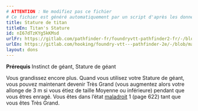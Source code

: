 ```yaml
---
# ATTENTION : Ne modifiez pas ce fichier
# Ce fichier est généré automatiquement par un script d'après les données du module Foundry VTT officiel et de sa traduction
title: Stature de titan
titleEn: Titan's Stature
id: nI67dTzKYg5kKMsd
urlFr: https://gitlab.com/pathfinder-fr/foundryvtt-pathfinder2-fr/-/blob/master/data/feats/nI67dTzKYg5kKMsd.htm
urlEn: https://gitlab.com/hooking/foundry-vtt---pathfinder-2e/-/blob/master/packs/data/feats.db/titan-s-stature.json
layout: dons
---
```

**Prérequis** Instinct de géant, Stature de géant

Vous grandissez encore plus. Quand vous utilisez votre Stature de géant, vous pouvez maintenant devenir Très Grand (vous augmentez alors votre allonge de 3 m si vous étiez de taille Moyenne ou inférieure) pendant que vous êtres enragé. Vous êtes dans l’état [maladroit](../conditions/maladroit.html) 1 (page 622) tant que vous êtes Très Grand.
